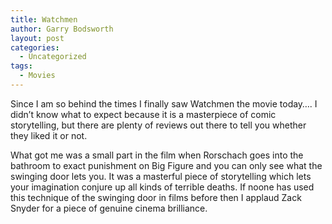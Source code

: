 ```yaml
---
title: Watchmen
author: Garry Bodsworth
layout: post
categories:
  - Uncategorized
tags:
  - Movies
---
```

Since I am so behind the times I finally saw Watchmen the movie today&#8230;. I didn&#8217;t know what to expect because it is a masterpiece of comic storytelling, but there are plenty of reviews out there to tell you whether they liked it or not.

What got me was a small part in the film when Rorschach goes into the bathroom to exact punishment on Big Figure and you can only see what the swinging door lets you. It was a masterful piece of storytelling which lets your imagination conjure up all kinds of terrible deaths. If noone has used this technique of the swinging door in films before then I applaud Zack Snyder for a piece of genuine cinema brilliance.